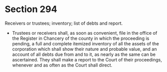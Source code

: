 # Section 294

Receivers or trustees; inventory; list of debts and report.

- Trustees or receivers shall, as soon as convenient, file in the office of the Register in Chancery of the county in which the proceeding is pending, a full and complete itemized inventory of all the assets of the corporation which shall show their nature and probable value, and an account of all debts due from and to it, as nearly as the same can be ascertained. They shall make a report to the Court of their proceedings, whenever and as often as the Court shall direct.